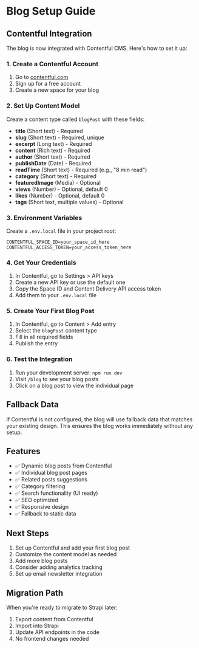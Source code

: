 # Blog Setup Guide

## Contentful Integration

The blog is now integrated with Contentful CMS. Here's how to set it up:

### 1. Create a Contentful Account

1. Go to [contentful.com](https://contentful.com)
2. Sign up for a free account
3. Create a new space for your blog

### 2. Set Up Content Model

Create a content type called `blogPost` with these fields:

- **title** (Short text) - Required
- **slug** (Short text) - Required, unique
- **excerpt** (Long text) - Required
- **content** (Rich text) - Required
- **author** (Short text) - Required
- **publishDate** (Date) - Required
- **readTime** (Short text) - Required (e.g., "8 min read")
- **category** (Short text) - Required
- **featuredImage** (Media) - Optional
- **views** (Number) - Optional, default 0
- **likes** (Number) - Optional, default 0
- **tags** (Short text, multiple values) - Optional

### 3. Environment Variables

Create a `.env.local` file in your project root:

```env
CONTENTFUL_SPACE_ID=your_space_id_here
CONTENTFUL_ACCESS_TOKEN=your_access_token_here
```

### 4. Get Your Credentials

1. In Contentful, go to Settings > API keys
2. Create a new API key or use the default one
3. Copy the Space ID and Content Delivery API access token
4. Add them to your `.env.local` file

### 5. Create Your First Blog Post

1. In Contentful, go to Content > Add entry
2. Select the `blogPost` content type
3. Fill in all required fields
4. Publish the entry

### 6. Test the Integration

1. Run your development server: `npm run dev`
2. Visit `/blog` to see your blog posts
3. Click on a blog post to view the individual page

## Fallback Data

If Contentful is not configured, the blog will use fallback data that matches your existing design. This ensures the blog works immediately without any setup.

## Features

- ✅ Dynamic blog posts from Contentful
- ✅ Individual blog post pages
- ✅ Related posts suggestions
- ✅ Category filtering
- ✅ Search functionality (UI ready)
- ✅ SEO optimized
- ✅ Responsive design
- ✅ Fallback to static data

## Next Steps

1. Set up Contentful and add your first blog post
2. Customize the content model as needed
3. Add more blog posts
4. Consider adding analytics tracking
5. Set up email newsletter integration

## Migration Path

When you're ready to migrate to Strapi later:
1. Export content from Contentful
2. Import into Strapi
3. Update API endpoints in the code
4. No frontend changes needed
